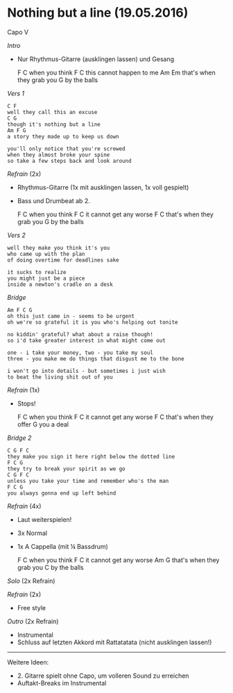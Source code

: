 Nothing but a line (19.05.2016)
===============================

Capo V

*Intro*
* Nur Rhythmus-Gitarre (ausklingen lassen) und Gesang

	F C
	when you think
	F C
	this cannot happen to me
	Am Em
	that's when they grab you
	G
	by the balls

*Vers 1*

	C F
	well they call this an excuse
	C G
	though it's nothing but a line
	Am F G
	a story they made up to keep us down

	you'll only notice that you're screwed
	when they almost broke your spine
	so take a few steps back and look around

*Refrain* (2x)
* Rhythmus-Gitarre (1x mit ausklingen lassen, 1x voll gespielt)
* Bass und Drumbeat ab 2.

	F C
	when you think
	F C
	it cannot get any worse
	F C
	that's when they grab you
	G
	by the balls

*Vers 2*

	well they make you think it's you
	who came up with the plan
	of doing overtime for deadlines sake

	it sucks to realize
	you might just be a piece
	inside a newton's cradle on a desk

*Bridge*

	Am F C G
	oh this just came in - seems to be urgent
	oh we're so grateful it is you who's helping out tonite

	no kiddin' grateful? what about a raise though!
	so i'd take greater interest in what might come out

	one - i take your money, two - you take my soul
	three - you make me do things that disgust me to the bone

	i won't go into details - but sometimes i just wish
	to beat the living shit out of you

*Refrain* (1x)
* Stops!

	F C
	when you think
	F C
	it cannot get any worse
	F C
	that's when they offer
	G
	you a deal

*Bridge 2*

	C G F C
	they make you sign it here right below the dotted line
	F C G
	they try to break your spirit as we go
	C G F C
	unless you take your time and remember who's the man
	F C G
	you always gonna end up left behind

*Refrain* (4x)
* Laut weiterspielen!
* 3x Normal
* 1x A Cappella (mit ¼ Bassdrum)

	F C
	when you think
	F C
	it cannot get any worse
	Am G
	that's when they grab you
	C
	by the balls

*Solo* (2x Refrain)

*Refrain* (2x)
* Free style

*Outro* (2x Refrain)
* Instrumental
* Schluss auf letzten Akkord mit Rattatatata (nicht ausklingen lassen!)

----

Weitere Ideen:

* 2\. Gitarre spielt ohne Capo, um volleren Sound zu erreichen
* Auftakt-Breaks im Instrumental
